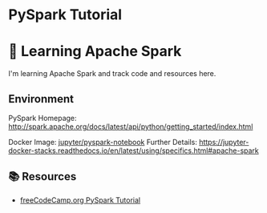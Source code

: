 # PySpark Tutorial
# :school_satchel: Learning Apache Spark

I'm learning Apache Spark and track code and resources here.


## Environment

PySpark Homepage: http://spark.apache.org/docs/latest/api/python/getting_started/index.html

Docker Image: [jupyter/pyspark-notebook](https://jupyter-docker-stacks.readthedocs.io/en/latest/using/selecting.html#jupyter-pyspark-notebook)
Further Details: https://jupyter-docker-stacks.readthedocs.io/en/latest/using/specifics.html#apache-spark

## :books: Resources

* [freeCodeCamp.org PySpark Tutorial](https://www.youtube.com/watch?v=_C8kWso4ne4)  